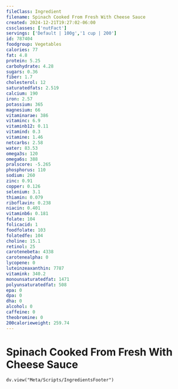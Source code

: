 ```yaml
---
fileClass: Ingredient
filename: Spinach Cooked From Fresh With Cheese Sauce
created: 2024-12-21T19:27:02-06:00
cssclasses: ['nutFact']
servings: ['Default | 100g','1 cup | 200']
id: 787404
foodgroup: Vegetables
calories: 77
fat: 4.8
protein: 5.25
carbohydrate: 4.28
sugars: 0.36
fiber: 1.7
cholesterol: 12
saturatedfats: 2.519
calcium: 190
iron: 2.57
potassium: 365
magnesium: 66
vitaminarae: 386
vitaminc: 6.9
vitaminb12: 0.11
vitamind: 0.3
vitamine: 1.46
netcarbs: 2.58
water: 83.53
omega3s: 120
omega6s: 388
pralscore: -5.265
phosphorus: 110
sodium: 260
zinc: 0.91
copper: 0.126
selenium: 3.1
thiamin: 0.079
riboflavin: 0.238
niacin: 0.401
vitaminb6: 0.181
folate: 104
folicacid: 1
foodfolate: 103
folatedfe: 104
choline: 15.1
retinol: 25
carotenebeta: 4338
carotenealpha: 0
lycopene: 0
luteinzeaxanthin: 7787
vitamink: 340.2
monounsaturatedfat: 1471
polyunsaturatedfat: 508
epa: 0
dpa: 0
dha: 0
alcohol: 0
caffeine: 0
theobromine: 0
200calorieweight: 259.74
---
```


# Spinach Cooked From Fresh With Cheese Sauce

```dataviewjs
dv.view("Meta/Scripts/IngredientsFooter")
```
